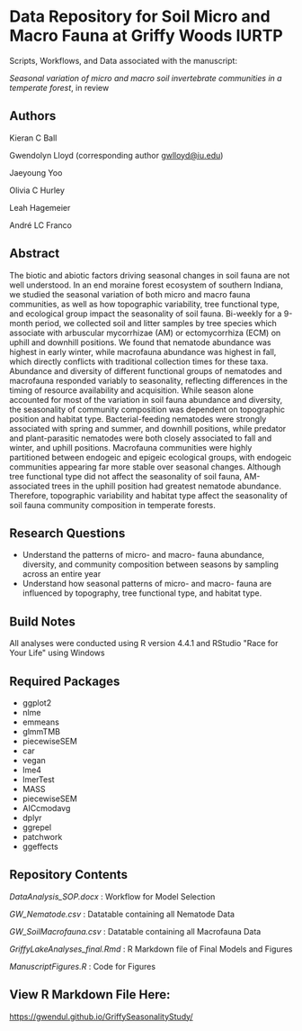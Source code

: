 # Data Repository for Soil Micro and Macro Fauna at Griffy Woods IURTP
Scripts, Workflows, and Data associated with the manuscript:

_Seasonal variation of micro and macro soil invertebrate communities in a temperate forest_, in review

## Authors
Kieran C Ball

Gwendolyn Lloyd (corresponding author gwlloyd@iu.edu)

Jaeyoung Yoo

Olivia C Hurley

Leah Hagemeier

André LC Franco


## Abstract

The biotic and abiotic factors driving seasonal changes in soil fauna are not well understood. In an end moraine forest ecosystem of southern Indiana, we studied the seasonal variation of both micro and macro fauna communities, as well as how topographic variability, tree functional type, and ecological group impact the seasonality of soil fauna. Bi-weekly for a 9-month period, we collected soil and litter samples by tree species which associate with arbuscular mycorrhizae (AM) or ectomycorrhiza (ECM) on uphill and downhill positions. We found that nematode abundance was highest in early winter, while macrofauna abundance was highest in fall, which directly conflicts with traditional collection times for these taxa. Abundance and diversity of different functional groups of nematodes and macrofauna responded variably to seasonality, reflecting differences in the timing of resource availability and acquisition. While season alone accounted for most of the variation in soil fauna abundance and diversity, the seasonality of community composition was dependent on topographic position and habitat type. Bacterial-feeding nematodes were strongly associated with spring and summer, and downhill positions, while predator and plant-parasitic nematodes were both closely associated to fall and winter, and uphill positions. Macrofauna communities were highly partitioned between endogeic and epigeic ecological groups, with endogeic communities appearing far more stable over seasonal changes. Although tree functional type did not affect the seasonality of soil fauna, AM-associated trees in the uphill position had greatest nematode abundance. Therefore, topographic variability and habitat type affect the seasonality of soil fauna community composition in temperate forests.

## Research Questions

- Understand the patterns of micro- and macro- fauna abundance, diversity, and community composition between seasons by sampling across an entire year
- Understand how seasonal patterns of micro- and macro- fauna are influenced by topography, tree functional type, and habitat type.

## Build Notes
All analyses were conducted using R version 4.4.1 and RStudio "Race for Your Life" using Windows

## Required Packages  
- ggplot2  
- nlme  
- emmeans  
- glmmTMB  
- piecewiseSEM  
- car  
- vegan  
- lme4  
- lmerTest  
- MASS  
- piecewiseSEM  
- AICcmodavg  
- dplyr  
- ggrepel  
- patchwork  
- ggeffects  

## Repository Contents
_DataAnalysis_SOP.docx_ : Workflow for Model Selection

_GW_Nematode.csv_ : Datatable containing all Nematode Data

_GW_SoilMacrofauna.csv_ : Datatable containing all Macrofauna Data

_GriffyLakeAnalyses_final.Rmd_ : R Markdown file of Final Models and Figures

_ManuscriptFigures.R_ : Code for Figures

## View R Markdown File Here:

https://gwendul.github.io/GriffySeasonalityStudy/
